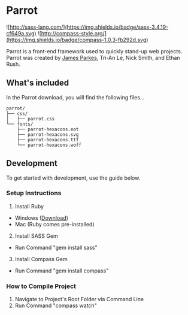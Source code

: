 # Parrot
![http://sass-lang.com/](https://img.shields.io/badge/sass-3.4.19-cf649a.svg) ![http://compass-style.org/](https://img.shields.io/badge/compass-1.0.3-fb292d.svg)

Parrot is a front-end framework used to quickly stand-up web projects. Parrot was created by [James Parkes](https://twitter.com/parkesrjames), Tri-An Le, Nick Smith, and Ethan Rush.

## What's included

In the Parrot download, you will find the following files...

```
parrot/
├── css/
│   ├── parrot.css
└── fonts/
    ├── parrot-hexacons.eot
    ├── parrot-hexacons.svg
    ├── parrot-hexacons.ttf
    └── parrot-hexacons.woff
```

## Development

To get started with development, use the guide below.

### Setup Instructions
1. Install Ruby
  * Windows ([Download](http://rubyinstaller.org/))
  * Mac (Ruby comes pre-installed)
2. Install SASS Gem
  * Run Command "gem install sass"
3. Install Compass Gem
  * Run Command "gem install compass"

### How to Compile Project
1. Navigate to Project's Root Folder via Command Line
2. Run Command "compass watch"
